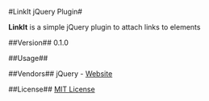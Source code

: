 #LinkIt jQuery Plugin#

**LinkIt** is a simple jQuery plugin to attach links to elements

##Version##
0.1.0

##Usage##

##Vendors##
jQuery - [Website](http://jquery.com)

##License##
[MIT License](http://opensource.org/licenses/MIT)